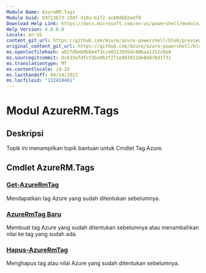 ```yaml
---
Module Name: AzureRM.Tags
Module Guid: 59713673-194f-418a-b1f2-ac60db82edf9
Download Help Link: https://docs.microsoft.com/en-us/powershell/module/azurerm.tags
Help Version: 4.0.0.0
Locale: en-US
content_git_url: https://github.com/Azure/azure-powershell/blob/preview/src/ResourceManager/Tags/Commands.Tags/help/AzureRM.Tags.md
original_content_git_url: https://github.com/Azure/azure-powershell/blob/preview/src/ResourceManager/Tags/Commands.Tags/help/AzureRM.Tags.md
ms.openlocfilehash: a02fd6eb8bbb4f3cce0313936dc806aa1152c0a8
ms.sourcegitcommit: dcb33efdfc53ba0b2f271e883021de84878d1f31
ms.translationtype: MT
ms.contentlocale: id-ID
ms.lasthandoff: 04/14/2022
ms.locfileid: "132418481"
---
```

# Modul AzureRM.Tags
## Deskripsi
Topik ini menampilkan topik bantuan untuk Cmdlet Tag Azure.

## Cmdlet AzureRM.Tags
### [Get-AzureRmTag](Get-AzureRmTag.md)
Mendapatkan tag Azure yang sudah ditentukan sebelumnya.

### [AzureRmTag Baru](New-AzureRmTag.md)
Membuat tag Azure yang sudah ditentukan sebelumnya atau menambahkan nilai ke tag yang sudah ada.

### [Hapus-AzureRmTag](Remove-AzureRmTag.md)
Menghapus tag atau nilai Azure yang sudah ditentukan sebelumnya.

